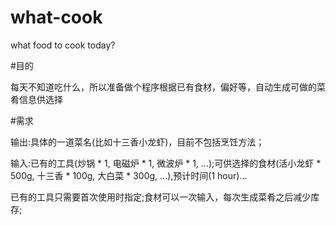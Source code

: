 # what-cook
what food to cook today?

#目的

每天不知道吃什么，所以准备做个程序根据已有食材，偏好等，自动生成可做的菜肴信息供选择

#需求

输出:具体的一道菜名(比如十三香小龙虾)，目前不包括烹饪方法；

输入:已有的工具(炒锅 * 1, 电磁炉 * 1, 微波炉 * 1, ...);可供选择的食材(活小龙虾 * 500g, 十三香 * 100g, 大白菜 * 300g, ...),预计时间(1 hour)...

已有的工具只需要首次使用时指定;食材可以一次输入，每次生成菜肴之后减少库存;
